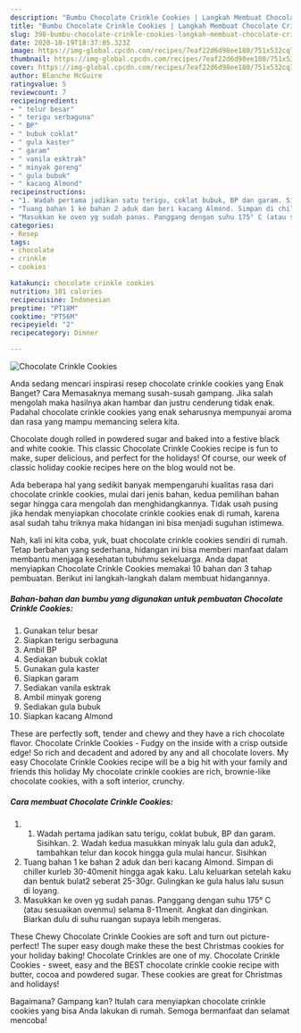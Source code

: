```yaml
---
description: "Bumbu Chocolate Crinkle Cookies | Langkah Membuat Chocolate Crinkle Cookies Yang Bikin Ngiler"
title: "Bumbu Chocolate Crinkle Cookies | Langkah Membuat Chocolate Crinkle Cookies Yang Bikin Ngiler"
slug: 398-bumbu-chocolate-crinkle-cookies-langkah-membuat-chocolate-crinkle-cookies-yang-bikin-ngiler
date: 2020-10-19T18:37:05.323Z
image: https://img-global.cpcdn.com/recipes/7eaf22d6d98ee180/751x532cq70/chocolate-crinkle-cookies-foto-resep-utama.jpg
thumbnail: https://img-global.cpcdn.com/recipes/7eaf22d6d98ee180/751x532cq70/chocolate-crinkle-cookies-foto-resep-utama.jpg
cover: https://img-global.cpcdn.com/recipes/7eaf22d6d98ee180/751x532cq70/chocolate-crinkle-cookies-foto-resep-utama.jpg
author: Blanche McGuire
ratingvalue: 5
reviewcount: 7
recipeingredient:
- " telur besar"
- " terigu serbaguna"
- " BP"
- " bubuk coklat"
- " gula kaster"
- " garam"
- " vanila esktrak"
- " minyak goreng"
- " gula bubuk"
- " kacang Almond"
recipeinstructions:
- "1. Wadah pertama jadikan satu terigu, coklat bubuk, BP dan garam. Sisihkan. 2. Wadah kedua masukkan minyak lalu gula dan aduk2, tambahkan telur dan kocok hingga gula mulai hancur. Sisihkan"
- "Tuang bahan 1 ke bahan 2 aduk dan beri kacang Almond. Simpan di chiller kurleb 30-40menit hingga agak kaku. Lalu keluarkan setelah kaku dan bentuk bulat2 seberat 25-30gr. Gulingkan ke gula halus lalu susun di loyang."
- "Masukkan ke oven yg sudah panas. Panggang dengan suhu 175° C (atau sesuaikan ovenmu) selama 8-11menit. Angkat dan dinginkan. Biarkan dulu di suhu ruangan supaya lebih mengeras."
categories:
- Resep
tags:
- chocolate
- crinkle
- cookies

katakunci: chocolate crinkle cookies 
nutrition: 101 calories
recipecuisine: Indonesian
preptime: "PT18M"
cooktime: "PT56M"
recipeyield: "2"
recipecategory: Dinner

---
```



![Chocolate Crinkle Cookies](https://img-global.cpcdn.com/recipes/7eaf22d6d98ee180/751x532cq70/chocolate-crinkle-cookies-foto-resep-utama.jpg)

Anda sedang mencari inspirasi resep chocolate crinkle cookies yang Enak Banget? Cara Memasaknya memang susah-susah gampang. Jika salah mengolah maka hasilnya akan hambar dan justru cenderung tidak enak. Padahal chocolate crinkle cookies yang enak seharusnya mempunyai aroma dan rasa yang mampu memancing selera kita.

Chocolate dough rolled in powdered sugar and baked into a festive black and white cookie. This classic Chocolate Crinkle Cookies recipe is fun to make, super delicious, and perfect for the holidays! Of course, our week of classic holiday cookie recipes here on the blog would not be.

Ada beberapa hal yang sedikit banyak mempengaruhi kualitas rasa dari chocolate crinkle cookies, mulai dari jenis bahan, kedua pemilihan bahan segar hingga cara mengolah dan menghidangkannya. Tidak usah pusing jika hendak menyiapkan chocolate crinkle cookies enak di rumah, karena asal sudah tahu triknya maka hidangan ini bisa menjadi suguhan istimewa.


Nah, kali ini kita coba, yuk, buat chocolate crinkle cookies sendiri di rumah. Tetap berbahan yang sederhana, hidangan ini bisa memberi manfaat dalam membantu menjaga kesehatan tubuhmu sekeluarga. Anda dapat menyiapkan Chocolate Crinkle Cookies memakai 10 bahan dan 3 tahap pembuatan. Berikut ini langkah-langkah dalam membuat hidangannya.

<!--inarticleads1-->

##### Bahan-bahan dan bumbu yang digunakan untuk pembuatan Chocolate Crinkle Cookies:

1. Gunakan  telur besar
1. Siapkan  terigu serbaguna
1. Ambil  BP
1. Sediakan  bubuk coklat
1. Gunakan  gula kaster
1. Siapkan  garam
1. Sediakan  vanila esktrak
1. Ambil  minyak goreng
1. Sediakan  gula bubuk
1. Siapkan  kacang Almond


These are perfectly soft, tender and chewy and they have a rich chocolate flavor. Chocolate Crinkle Cookies - Fudgy on the inside with a crisp outside edge! So rich and decadent and adored by any and all chocolate lovers. My easy Chocolate Crinkle Cookies recipe will be a big hit with your family and friends this holiday My chocolate crinkle cookies are rich, brownie-like chocolate cookies, with a soft interior, crunchy. 

<!--inarticleads2-->

##### Cara membuat Chocolate Crinkle Cookies:

1. 1. Wadah pertama jadikan satu terigu, coklat bubuk, BP dan garam. Sisihkan. 2. Wadah kedua masukkan minyak lalu gula dan aduk2, tambahkan telur dan kocok hingga gula mulai hancur. Sisihkan
1. Tuang bahan 1 ke bahan 2 aduk dan beri kacang Almond. Simpan di chiller kurleb 30-40menit hingga agak kaku. Lalu keluarkan setelah kaku dan bentuk bulat2 seberat 25-30gr. Gulingkan ke gula halus lalu susun di loyang.
1. Masukkan ke oven yg sudah panas. Panggang dengan suhu 175° C (atau sesuaikan ovenmu) selama 8-11menit. Angkat dan dinginkan. Biarkan dulu di suhu ruangan supaya lebih mengeras.


These Chewy Chocolate Crinkle Cookies are soft and turn out picture-perfect! The super easy dough make these the best Christmas cookies for your holiday baking! Chocolate Crinkles are one of my. Chocolate Crinkle Cookies - sweet, easy and the BEST chocolate crinkle cookie recipe with butter, cocoa and powdered sugar. These cookies are great for Christmas and holidays! 

Bagaimana? Gampang kan? Itulah cara menyiapkan chocolate crinkle cookies yang bisa Anda lakukan di rumah. Semoga bermanfaat dan selamat mencoba!
